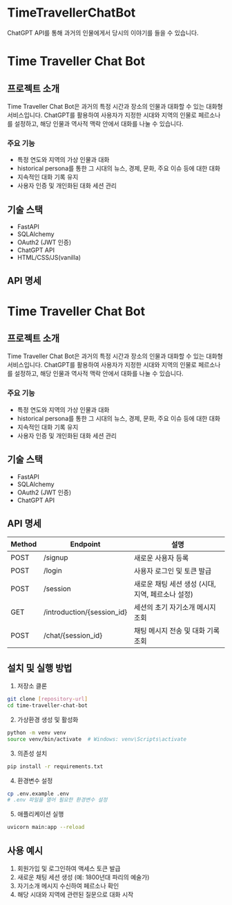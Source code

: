 # TimeTravellerChatBot
ChatGPT API를 통해 과거의 인물에게서 당시의 이야기를 들을 수 있습니다.

# Time Traveller Chat Bot

## 프로젝트 소개
Time Traveller Chat Bot은 과거의 특정 시간과 장소의 인물과 대화할 수 있는 대화형 서비스입니다.
ChatGPT를 활용하여 사용자가 지정한 시대와 지역의 인물로 페르소나를 설정하고, 해당 인물과 역사적 맥락 안에서 대화를 나눌 수 있습니다.

### 주요 기능
- 특정 연도와 지역의 가상 인물과 대화
- historical persona를 통한 그 시대의 뉴스, 경제, 문화, 주요 이슈 등에 대한 대화
- 지속적인 대화 기록 유지
- 사용자 인증 및 개인화된 대화 세션 관리

## 기술 스택
- FastAPI
- SQLAlchemy
- OAuth2 (JWT 인증)
- ChatGPT API
- HTML/CSS/JS(vanilla)

## API 명세

# Time Traveller Chat Bot

## 프로젝트 소개
Time Traveller Chat Bot은 과거의 특정 시간과 장소의 인물과 대화할 수 있는 대화형 서비스입니다. ChatGPT를 활용하여 사용자가 지정한 시대와 지역의 인물로 페르소나를 설정하고, 해당 인물과 역사적 맥락 안에서 대화를 나눌 수 있습니다.

### 주요 기능
- 특정 연도와 지역의 가상 인물과 대화
- historical persona를 통한 그 시대의 뉴스, 경제, 문화, 주요 이슈 등에 대한 대화
- 지속적인 대화 기록 유지
- 사용자 인증 및 개인화된 대화 세션 관리

## 기술 스택
- FastAPI
- SQLAlchemy
- OAuth2 (JWT 인증)
- ChatGPT API

## API 명세

| Method | Endpoint | 설명 |
|--------|----------|------|
| POST | /signup | 새로운 사용자 등록 |
| POST | /login | 사용자 로그인 및 토큰 발급 |
| POST | /session | 새로운 채팅 세션 생성 (시대, 지역, 페르소나 설정) |
| GET | /introduction/{session_id} | 세션의 초기 자기소개 메시지 조회 |
| POST | /chat/{session_id} | 채팅 메시지 전송 및 대화 기록 조회 |

## 설치 및 실행 방법

1. 저장소 클론
```bash
git clone [repository-url]
cd time-traveller-chat-bot
```

2. 가상환경 생성 및 활성화
```bash
python -m venv venv
source venv/bin/activate  # Windows: venv\Scripts\activate
```

3. 의존성 설치
```bash
pip install -r requirements.txt
```

4. 환경변수 설정
```bash
cp .env.example .env
# .env 파일을 열어 필요한 환경변수 설정
```

5. 애플리케이션 실행
```bash
uvicorn main:app --reload
```

## 사용 예시

1. 회원가입 및 로그인하여 액세스 토큰 발급
2. 새로운 채팅 세션 생성 (예: 1800년대 파리의 예술가)
3. 자기소개 메시지 수신하여 페르소나 확인
4. 해당 시대와 지역에 관련된 질문으로 대화 시작

